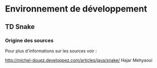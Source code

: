 # Environnement de développement 

## TD Snake

### Origine des sources
Pour plus d'informations sur les sources voir :

http://michel-douez.developpez.com/articles/java/snake/
Hajar Mehyaoui
